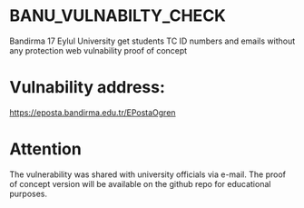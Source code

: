 # BANU_VULNABILTY_CHECK
Bandirma 17 Eylul University get students TC ID numbers and emails without any protection web vulnability proof of concept

# Vulnability address:
https://eposta.bandirma.edu.tr/EPostaOgren

# Attention
The vulnerability was shared with university officials via e-mail. The proof of concept version will be available on the github repo for educational purposes.
